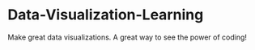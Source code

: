 # Data-Visualization-Learning
 Make great data visualizations. A great way to see the power of coding!
